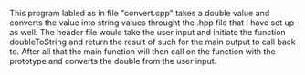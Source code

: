 This program labled as in file "convert.cpp" takes a double value and converts the value into string values throught the .hpp file that I have set up as well. 
The header file would take the user input and initiate the function doubleToString and return the result of such for the main output to call back to. After all 
that the main function will then call on the function with the prototype and converts the double from the user input.
